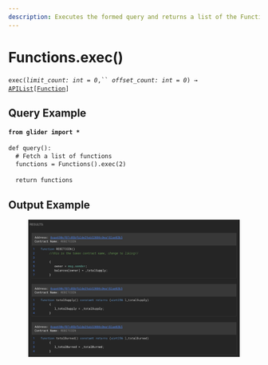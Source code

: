 ```yaml
---
description: Executes the formed query and returns a list of the Function objects.
---
```


# Functions.exec()

`exec(`_`limit_count: int = 0`_`,`` `_`offset_count: int = 0`_`) →` [`APIList`](../../iterables/apilist.md)`[`[`Function`](../../callable/function/)`]`

## Query Example

<pre class="language-python"><code class="lang-python"><strong>from glider import *
</strong>
def query():
  # Fetch a list of functions
  functions = Functions().exec(2)

  return functions
</code></pre>

## Output Example

<figure><img src="../../../.gitbook/assets/image (96).png" alt=""><figcaption></figcaption></figure>
